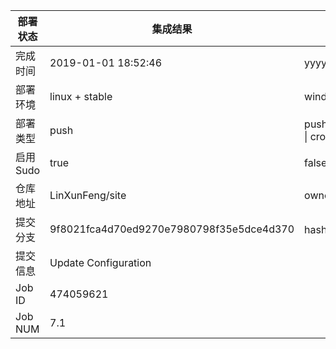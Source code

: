 部署状态 | 集成结果 | 参考值
---|---|---
完成时间 | 2019-01-01 18:52:46 | yyyy-mm-dd hh:mm:ss
部署环境 | linux + stable | window \| linux + stable
部署类型 | push | push \| pull_request \| api \| cron
启用Sudo | true | false \| true
仓库地址 | LinXunFeng/site | owner_name/repo_name
提交分支 | 9f8021fca4d70ed9270e7980798f35e5dce4d370 | hash 16位
提交信息 | Update Configuration |
Job ID   | 474059621 |
Job NUM  | 7.1 |

